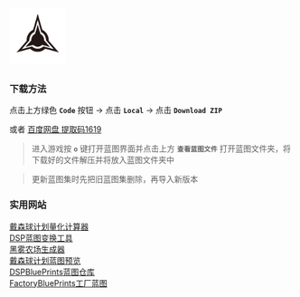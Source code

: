 # <a href="https://space.bilibili.com/397260674"><img src="https://github.com/HCKxv/logo/blob/ff4d359610c06c7df2c4260a053fce9086ca5b4b/loog/Doc1.jpg" width="100" title="B站视频链接" alt="氢碳钾xv"></a>

### 下载方法

点击上方绿色 **`Code`** 按钮 -> 点击 **`Local`**  -> 点击 **`Download ZIP`** 

或者 <a href="https://pan.baidu.com/s/1sLEltfRFJGK0uP-eWTMh_g">百度网盘 提取码1619</a><br />

> 进入游戏按 **`o`** 键打开蓝图界面并点击上方 **`查看蓝图文件`** 打开蓝图文件夹，将下载好的文件解压并将放入蓝图文件夹中

> 更新蓝图集时先把旧蓝图集删除，再导入新版本

### 实用网站
<a href="https://dsp-calc.pro/">戴森球计划量化计算器</a><br />
<a href="https://cying.xyz/DSP/editBluePrint/">DSP蓝图变换工具</a><br />
<a href="https://lsq5i5j.github.io/darkfogfarm/">黑雾农场生成器</a><br />
<a href="https://huww98.github.io/dsp_blueprint_editor/">戴森球计划蓝图预览</a><br />
<a href="https://github.com/DSPBluePrints">DSPBluePrints蓝图仓库</a><br />
<a href="https://github.com/DSPBluePrints/FactoryBluePrints">FactoryBluePrints工厂蓝图</a><br />
<a href=""></a><br />

